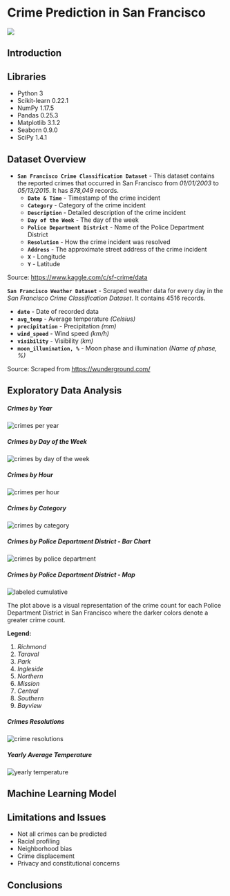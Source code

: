 # Crime Prediction in San Francisco

![](https://github.com/fescobar96/Crime-Prediction-in-San-Francisco/blob/master/images/time-lapse-video-San-Francisco.jpg?raw=true)

## Introduction


## Libraries
* Python 3
* Scikit-learn 0.22.1
* NumPy 1.17.5
* Pandas 0.25.3
* Matplotlib 3.1.2
* Seaborn 0.9.0
* SciPy 1.4.1



## Dataset Overview

- **`San Francisco Crime Classification Dataset`** - This dataset contains the reported crimes that occurred in San Francisco from *01/01/2003* to *05/13/2015*. It has *878,049* records.
  - **`Date & Time`** - Timestamp of the crime incident
  - **`Category`** - Category of the crime incident
  - **`Description`** - Detailed description of the crime incident
  - **`Day of the Week`** - The day of the week
  - **`Police Department District`** - Name of the Police Department District
  - **`Resolution`** - How the crime incident was resolved
  - **`Address`** - The approximate street address of the crime incident
  - **`X`** - Longitude
  - **`Y`** - Latitude

Source: https://www.kaggle.com/c/sf-crime/data



**`San Francisco Weather Dataset`** - Scraped weather data for every day in the *San Francisco Crime Classification Dataset*. It contains 4516 records.

- **`date`** - Date of recorded data
- **`avg_temp`** - Average temperature *(Celsius)*
- **`precipitation`** - Precipitation *(mm)*
- **`wind_speed`** - Wind speed *(km/h)*
- **`visibility`** - Visibility *(km)*
- **`moon_illumination, %`** - Moon phase and illumination *(Name of phase, %)*

Source: Scraped from https://wunderground.com/



## Exploratory Data Analysis

##### Crimes by Year

![crimes per year](https://github.com/fescobar96/Crime-Prediction-in-San-Francisco/blob/master/images/crimes%20per%20year.png?raw=true)

##### Crimes by Day of the Week

![crimes by day of the week](https://github.com/fescobar96/Crime-Prediction-in-San-Francisco/blob/master/images/crimes%20by%20day%20of%20the%20week.png?raw=true)

##### Crimes by Hour

![crimes per hour](https://github.com/fescobar96/Crime-Prediction-in-San-Francisco/blob/master/images/crimes%20per%20hour.png?raw=true)



##### Crimes by Category

![crimes by category](https://github.com/fescobar96/Crime-Prediction-in-San-Francisco/blob/master/images/crimes%20by%20category.png?raw=true)



##### Crimes by Police Department District - Bar Chart

![crimes by police department](https://github.com/fescobar96/Crime-Prediction-in-San-Francisco/blob/master/images/crimes%20by%20police%20department.png?raw=true)

##### Crimes by Police Department District - Map

![labeled cumulative](https://github.com/fescobar96/Crime-Prediction-in-San-Francisco/blob/master/images/labeled%20cumulative.png?raw=true)

The plot above is a visual representation of the crime count for each Police Department District in San Francisco where the darker colors denote a greater crime count.



**Legend:**

1. *Richmond*
2. *Taraval*
3. *Park*
4. *Ingleside*
5. *Northern*
6. *Mission*
7. *Central*
8. *Southern*
9. *Bayview*



##### Crimes Resolutions

![crime resolutions](https://github.com/fescobar96/Crime-Prediction-in-San-Francisco/blob/master/images/crime%20resolutions.png?raw=true)

##### Yearly Average Temperature

![yearly temperature](https://github.com/fescobar96/Crime-Prediction-in-San-Francisco/blob/master/images/yearly%20temperature.png?raw=true)





## Machine Learning Model



## Limitations and Issues

- Not all crimes can be predicted
- Racial profiling
- Neighborhood bias
- Crime displacement
- Privacy and constitutional concerns



## Conclusions